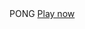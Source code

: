 
<html>
  <head>     PONG 
  </head>
<a href="https://sagar1708.github.io/Pong/">Play now</a>
  </html>
